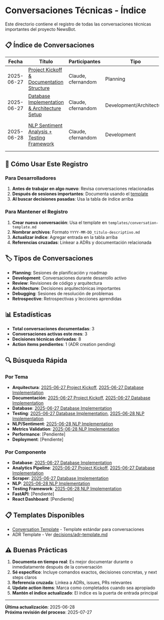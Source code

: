 # Conversaciones Técnicas - Índice

Este directorio contiene el registro de todas las conversaciones técnicas importantes del proyecto NewsBot.

## 📋 Índice de Conversaciones

| Fecha | Título | Participantes | Tipo | Temas Clave | Estado |
|-------|--------|---------------|------|-------------|--------|
| 2025-06-27 | [Project Kickoff & Documentation Structure](2025-06-27_project-kickoff.md) | Claude, cfernandom | Planning | Estructura inicial, Roadmap técnico | ✅ Completado |
| 2025-06-27 | [Database Implementation & Architecture Setup](2025-06-27_database-implementation.md) | Claude, cfernandom | Development/Architecture | PostgreSQL, Híbrido ORM+SQL, Testing | ✅ Completado |
| 2025-06-28 | [NLP Sentiment Analysis + Testing Framework](2025-06-28_nlp-sentiment-analysis-implementation.md) | Claude, cfernandom | Development | VADER+spaCy, Testing profesional, Metrics validation | ✅ Completado |

## 📝 Cómo Usar Este Registro

### Para Desarrolladores
1. **Antes de trabajar en algo nuevo**: Revisa conversaciones relacionadas
2. **Después de sesiones importantes**: Documenta usando el [template](templates/conversation-template.md)
3. **Al buscar decisiones pasadas**: Usa la tabla de índice arriba

### Para Mantener el Registro
1. **Crear nueva conversación**: Usa el template en `templates/conversation-template.md`
2. **Nombrar archivos**: Formato `YYYY-MM-DD_titulo-descriptivo.md`
3. **Actualizar índice**: Agregar entrada en la tabla arriba
4. **Referencias cruzadas**: Linkear a ADRs y documentación relacionada

## 🏷️ Tipos de Conversaciones

- **Planning**: Sesiones de planificación y roadmap
- **Development**: Conversaciones durante desarrollo activo
- **Review**: Revisiones de código y arquitectura
- **Architecture**: Decisiones arquitectónicas importantes
- **Debugging**: Sesiones de resolución de problemas
- **Retrospective**: Retrospectivas y lecciones aprendidas

## 📊 Estadísticas

- **Total conversaciones documentadas**: 3
- **Conversaciones activas este mes**: 3
- **Decisiones técnicas derivadas**: 8
- **Action items pendientes**: 1 (ADR creation pending)

## 🔍 Búsqueda Rápida

### Por Tema
- **Arquitectura**: [2025-06-27 Project Kickoff](2025-06-27_project-kickoff.md), [2025-06-27 Database Implementation](2025-06-27_database-implementation.md)
- **Documentación**: [2025-06-27 Project Kickoff](2025-06-27_project-kickoff.md), [2025-06-27 Database Implementation](2025-06-27_database-implementation.md)
- **Database**: [2025-06-27 Database Implementation](2025-06-27_database-implementation.md)
- **Testing**: [2025-06-27 Database Implementation](2025-06-27_database-implementation.md), [2025-06-28 NLP Implementation](2025-06-28_nlp-sentiment-analysis-implementation.md)
- **NLP/Sentiment**: [2025-06-28 NLP Implementation](2025-06-28_nlp-sentiment-analysis-implementation.md)
- **Metrics Validation**: [2025-06-28 NLP Implementation](2025-06-28_nlp-sentiment-analysis-implementation.md)
- **Performance**: [Pendiente]
- **Deployment**: [Pendiente]

### Por Componente
- **Database**: [2025-06-27 Database Implementation](2025-06-27_database-implementation.md)
- **Analytics Pipeline**: [2025-06-27 Project Kickoff](2025-06-27_project-kickoff.md), [2025-06-27 Database Implementation](2025-06-27_database-implementation.md)
- **Scraper**: [2025-06-27 Database Implementation](2025-06-27_database-implementation.md)
- **NLP**: [2025-06-28 NLP Implementation](2025-06-28_nlp-sentiment-analysis-implementation.md)
- **Testing Framework**: [2025-06-28 NLP Implementation](2025-06-28_nlp-sentiment-analysis-implementation.md)
- **FastAPI**: [Pendiente]
- **React Dashboard**: [Pendiente]

## 📋 Templates Disponibles

- [Conversation Template](templates/conversation-template.md) - Template estándar para conversaciones
- ADR Template - Ver [decisions/adr-template.md](../decisions/adr-template.md)

## ⚠️ Buenas Prácticas

1. **Documenta en tiempo real**: Es mejor documentar durante o inmediatamente después de la conversación
2. **Sé específico**: Incluye comandos exactos, decisiones concretas, y next steps claros
3. **Referencia cruzada**: Linkea a ADRs, issues, PRs relevantes
4. **Update action items**: Marca como completados cuando sea apropiado
5. **Mantén el índice actualizado**: El índice es la puerta de entrada principal

---
**Última actualización**: 2025-06-28  
**Próxima revisión del proceso**: 2025-07-27